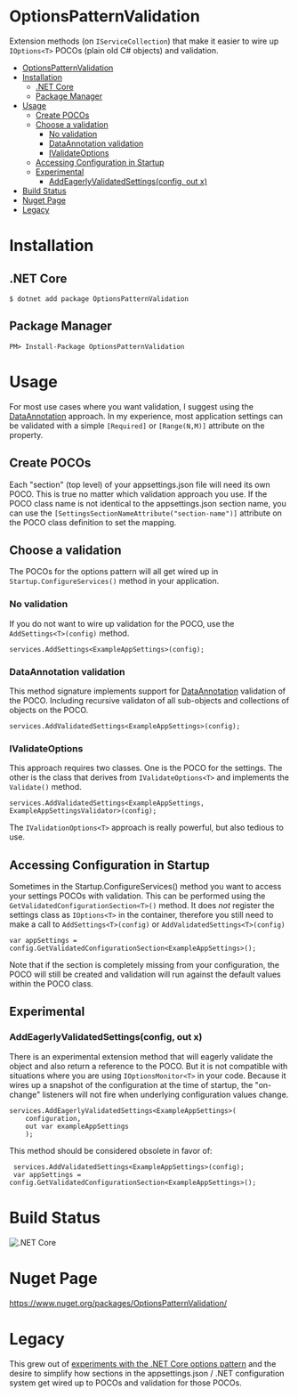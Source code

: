 # OptionsPatternValidation

Extension methods (on `IServiceCollection`) that make it easier to wire up `IOptions<T>` POCOs (plain old C# objects) and validation.

- [OptionsPatternValidation](#optionspatternvalidation)
- [Installation](#installation)
  - [.NET Core](#net-core)
  - [Package Manager](#package-manager)
- [Usage](#usage)
  - [Create POCOs](#create-pocos)
  - [Choose a validation](#choose-a-validation)
    - [No validation](#no-validation)
    - [DataAnnotation validation](#dataannotation-validation)
    - [IValidateOptions](#ivalidateoptions)
  - [Accessing Configuration in Startup](#accessing-configuration-in-startup)
  - [Experimental](#experimental)
    - [AddEagerlyValidatedSettings<T>(config, out x)](#addeagerlyvalidatedsettingstconfig-out-x)
- [Build Status](#build-status)
- [Nuget Page](#nuget-page)
- [Legacy](#legacy)

# Installation

## .NET Core

    $ dotnet add package OptionsPatternValidation

## Package Manager

    PM> Install-Package OptionsPatternValidation

# Usage

For most use cases where you want validation, I suggest using the [DataAnnotation](https://docs.microsoft.com/en-us/dotnet/api/system.componentmodel.dataannotations?view=netcore-3.1) approach.  In my experience, most application settings can be validated with a simple `[Required]` or `[Range(N,M)]` attribute on the property.

## Create POCOs

Each "section" (top level) of your appsettings.json file will need its own POCO.  This is true no matter which validation approach you use.  If the POCO class name is not identical to the appsettings.json section name, you can use the `[SettingsSectionNameAttribute("section-name")]` attribute on the POCO class definition to set the mapping.

## Choose a validation

The POCOs for the options pattern will all get wired up in `Startup.ConfigureServices()` method in your application.

### No validation

If you do not want to wire up validation for the POCO, use the `AddSettings<T>(config)` method.

    services.AddSettings<ExampleAppSettings>(config);

### DataAnnotation validation

This method signature implements support for [DataAnnotation](https://docs.microsoft.com/en-us/dotnet/api/system.componentmodel.dataannotations?view=netcore-3.1) validation of the POCO.  Including recursive validaton of all sub-objects and collections of objects on the POCO.

    services.AddValidatedSettings<ExampleAppSettings>(config);

### IValidateOptions

This approach requires two classes.  One is the POCO for the settings.  The other is the class that derives from `IValidateOptions<T>` and implements the `Validate()` method.

    services.AddValidatedSettings<ExampleAppSettings, ExampleAppSettingsValidator>(config);

The `IValidationOptions<T>` approach is really powerful, but also tedious to use.

## Accessing Configuration in Startup

Sometimes in the Startup.ConfigureServices() method you want to access your settings POCOs with validation.  This can be performed using the `GetValidatedConfigurationSection<T>()` method. It does *not* register the settings class as `IOptions<T>` in the container, therefore you still need to make a call to `AddSettings<T>(config)` or `AddValidatedSettings<T>(config)`

    var appSettings = config.GetValidatedConfigurationSection<ExampleAppSettings>();

Note that if the section is completely missing from your configuration, the POCO will still be created and validation will run against the default values within the POCO class.

## Experimental

### AddEagerlyValidatedSettings<T>(config, out x)

There is an experimental extension method that will eagerly validate the object and also return a reference to the POCO.  But it is not compatible with situations where you are using `IOptionsMonitor<T>` in your code.  Because it wires up a snapshot of the configuration at the time of startup, the "on-change" listeners will not fire when underlying configuration values change.  

    services.AddEagerlyValidatedSettings<ExampleAppSettings>(
        configuration, 
        out var exampleAppSettings
        );
                      
This method should be considered obsolete in favor of:
     
     services.AddValidatedSettings<ExampleAppSettings>(config);
     var appSettings = config.GetValidatedConfigurationSection<ExampleAppSettings>();

# Build Status

![.NET Core](https://github.com/tgharold/OptionsPatternValidation/workflows/.NET%20Core/badge.svg)

# Nuget Page

https://www.nuget.org/packages/OptionsPatternValidation/

# Legacy

This grew out of [experiments with the .NET Core options pattern](https://github.com/tgharold/DotNetCore-ConfigurationOptionsValidationExamples) and the desire to simplify how sections in the appsettings.json / .NET configuration system get wired up to POCOs and validation for those POCOs.
